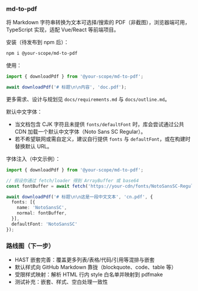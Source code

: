 ### md-to-pdf

将 Markdown 字符串转换为文本可选择/搜索的 PDF（非截图），浏览器端可用，TypeScript 实现，适配 Vue/React 等前端项目。

安装（待发布到 npm 后）：

```bash
npm i @your-scope/md-to-pdf
```

使用：

```ts
import { downloadPdf } from '@your-scope/md-to-pdf';

await downloadPdf('# 标题\n\n内容', 'doc.pdf');
```

更多需求、设计与规划见 `docs/requirements.md` 与 `docs/outline.md`。

默认中文字体：
- 当文档包含 CJK 字符且未提供 `fonts/defaultFont` 时，库会尝试通过公共 CDN 加载一个默认中文字体（Noto Sans SC Regular）。
- 若不希望联网或需自定义，建议自行提供 `fonts` 与 `defaultFont`，或在构建时替换默认 URL。

字体注入（中文示例）：

```ts
import { downloadPdf } from '@your-scope/md-to-pdf';

// 假设你通过 fetch/loader 得到 ArrayBuffer 或 base64
const fontBuffer = await fetch('https://your-cdn/fonts/NotoSansSC-Regular.subset.ttf').then(r => r.arrayBuffer());

await downloadPdf('# 标题\n\n这是一段中文文本', 'cn.pdf', {
  fonts: [{
    name: 'NotoSansSC',
    normal: fontBuffer,
  }],
  defaultFont: 'NotoSansSC'
});
```


### 路线图（下一步）

- HAST 嵌套完善：覆盖更多列表/表格/代码/引用等混排与嵌套
- 默认样式向 GitHub Markdown 靠拢（blockquote、code、table 等）
- 受限样式映射：解析 HTML 行内 style 白名单并映射到 pdfmake
- 测试补充：嵌套、样式、空白处理一致性

